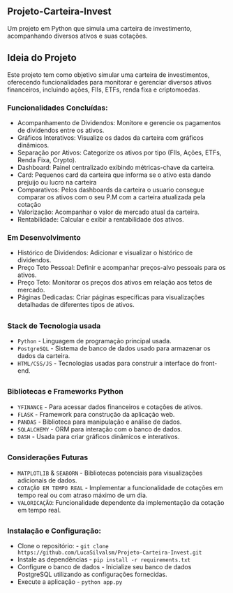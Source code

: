## Projeto-Carteira-Invest

Um projeto em Python que simula uma carteira de investimento, acompanhando diversos ativos e suas cotações.

## Ideia do Projeto

Este projeto tem como objetivo simular uma carteira de investimentos, oferecendo funcionalidades para monitorar e gerenciar diversos ativos financeiros, incluindo ações, FIIs, ETFs, renda fixa e criptomoedas.

### Funcionalidades Concluídas: 
  
- Acompanhamento de Dividendos: Monitore e gerencie os pagamentos de dividendos entre os ativos.
- Gráficos Interativos: Visualize os dados da carteira com gráficos dinâmicos.
- Separação por Ativos: Categorize os ativos por tipo (FIIs, Ações, ETFs, Renda Fixa, Crypto).
- Dashboard: Painel centralizado exibindo métricas-chave da carteira.
- Card: Pequenos card da carteira que informa se o ativo esta dando prejuijo ou lucro  na carteira
- Comparativos: Pelos dashboards da carteira o usuario consegue comparar os ativos com o seu P.M com a carteira atualizada pela cotação
- Valorização: Acompanhar o valor de mercado atual da carteira.
- Rentabilidade: Calcular e exibir a rentabilidade dos ativos.

### Em Desenvolvimento

- Histórico de Dividendos: Adicionar e visualizar o histórico de dividendos.
- Preço Teto Pessoal: Definir e acompanhar preços-alvo pessoais para os ativos.
- Preço Teto: Monitorar os preços dos ativos em relação aos tetos de mercado.
- Páginas Dedicadas: Criar páginas específicas para visualizações detalhadas de diferentes tipos de ativos.

##
### Stack de Tecnologia usada

- `Python` -  Linguagem de programação principal usada.
- `PostgreSQL` - Sistema de banco de dados usado para armazenar os dados da carteira.
- `HTML/CSS/JS` - Tecnologias usadas para construir a interface do front-end.
  

##
### Bibliotecas e Frameworks Python

- `YFINANCE` - Para acessar dados financeiros e cotações de ativos.
- `FLASK` - Framework para construção da aplicação web.
- `PANDAS` - Biblioteca para manipulação e análise de dados.
- `SQLALCHEMY` -  ORM para interação com o banco de dados.
-  `DASH` - Usada para criar gráficos dinâmicos e interativos.

##
### Considerações Futuras

- `MATPLOTLIB` & `SEABORN` - Bibliotecas potenciais para visualizações adicionais de dados.
- `COTAÇÃO EM TEMPO REAL` -  Implementar a funcionalidade de cotações em tempo real ou com atraso máximo de um dia.
- `VALORICAÇÃO`:  Funcionalidade dependente da implementação da cotação em tempo real.

##
### Instalação e Configuração: 

- Clone o repositório: - `git clone https://github.com/LucaSilvalsm/Projeto-Carteira-Invest.git` 
- Instale as dependências - `pip install -r requirements.txt` 
- Configure o banco de dados - Inicialize seu banco de dados PostgreSQL utilizando as configurações fornecidas.
- Execute a aplicação - `python app.py`


